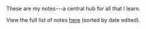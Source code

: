 These are my notes---a central hub for all that I learn.

View the full list of notes [here](/notes) (sorted by date edited).
